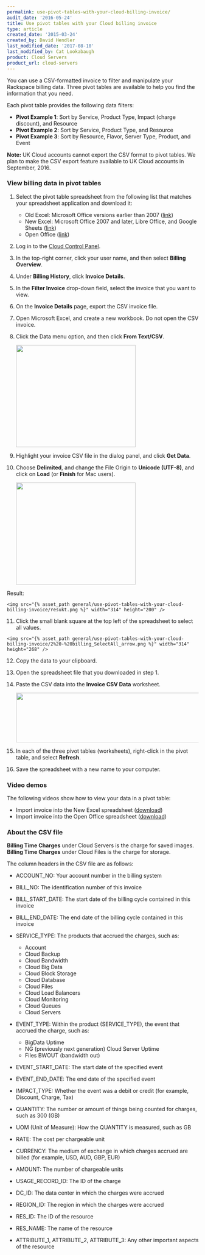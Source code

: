 ```yaml
---
permalink: use-pivot-tables-with-your-cloud-billing-invoice/
audit_date: '2016-05-24'
title: Use pivot tables with your Cloud billing invoice
type: article
created_date: '2015-03-24'
created_by: David Hendler
last_modified_date: '2017-08-10'
last_modified_by: Cat Lookabaugh
product: Cloud Servers
product_url: cloud-servers
---
```


You can use a CSV-formatted invoice to filter and manipulate your Rackspace
billing data. Three pivot tables are available to help you find the information
that you need.

Each pivot table provides the following data filters:

-   **Pivot Example 1**: Sort by Service, Product Type, Impact (charge discount), and Resource
-   **Pivot Example 2**: Sort by Service, Product Type, and Resource
-   **Pivot Example 3**: Sort by Resource, Flavor, Server Type, Product, and Event

**Note:** UK Cloud accounts cannot export the CSV format to pivot tables. We
plan to make the CSV export feature available to UK Cloud accounts in
September, 2016.

### View billing data in pivot tables

1.  Select the pivot table spreadsheet from the following list that matches
your spreadsheet application and download it:
    -   Old Excel: Microsoft Office versions earlier than 2007
        ([link](http://cf86f577ce3eeb804b0b-b288f28026fa4fe9b175ca1cf838e8ff.r99.cf2.rackcdn.com/rackspace_billing_old_excel_pivot_tables.xls))
    -   New Excel: Microsoft Office 2007 and later, Libre Office,
        and Google Sheets
        ([link](http://cf86f577ce3eeb804b0b-b288f28026fa4fe9b175ca1cf838e8ff.r99.cf2.rackcdn.com/rackspace_billing_new_excel_pivot_tables.xlsx))
    -   Open Office
        ([link](http://cf86f577ce3eeb804b0b-b288f28026fa4fe9b175ca1cf838e8ff.r99.cf2.rackcdn.com/rackspace_billing_open_office_pivot_tables.ods))

2.  Log in to the [Cloud Control Panel](https://mycloud.rackspace.com).
3.  In the top-right corner, click your user name, and then select **Billing Overview**.
4.  Under **Billing History**, click **Invoice Details**.
5.  In the **Filter Invoice** drop-down field, select the invoice that you want to view.
6.  On the **Invoice Details** page, export the CSV invoice file.
7.  Open Microsoft Excel, and create a new workbook. Do not open the CSV invoice.
8.  Click the Data menu option, and then click **From Text/CSV**.

    <img src="{% asset_path general/use-pivot-tables-with-your-cloud-billing-invoice/step2.png %}" width="314" height="268" />

9. Highlight your invoice CSV file in the dialog panel, and click **Get Data**.
10. Choose **Delimited**, and change the File Origin to **Unicode (UTF-8)**,
and click on **Load** (or **Finish** for Mac users).

    <img src="{% asset_path general/use-pivot-tables-with-your-cloud-billing-invoice/step4.png %}" width="314" height="268" />

Result:

    <img src="{% asset_path general/use-pivot-tables-with-your-cloud-billing-invoice/resukt.png %}" width="314" height="200" />

11.  Click the small blank square at the top left of the spreadsheet to
    select all values.

    <img src="{% asset_path general/use-pivot-tables-with-your-cloud-billing-invoice/2%20-%20billing_SelectAll_arrow.png %}" width="314" height="268" />

12.  Copy the data to your clipboard.
13. Open the spreadsheet file that you downloaded in step 1.
14. Paste the CSV data into the **Invoice CSV Data** worksheet.

    <img src="{% asset_path general/use-pivot-tables-with-your-cloud-billing-invoice/3%20-%20billing_csvTab_arrow.png %}" width="538" height="130" />

15. In each of the three pivot tables (worksheets), right-click in the
    pivot table, and select **Refresh**.
16. Save the spreadsheet with a new name to your computer.


### Video demos

The following videos show how to view your data in a pivot table:

-   Import invoice into the New Excel spreadsheet
    ([download](http://cf86f577ce3eeb804b0b-b288f28026fa4fe9b175ca1cf838e8ff.r99.cf2.rackcdn.com/rackspace_billing_new_excel_pivot_tables_demo.mov))
-   Import invoice into the Open Office spreadsheet
    ([download](http://cf86f577ce3eeb804b0b-b288f28026fa4fe9b175ca1cf838e8ff.r99.cf2.rackcdn.com/rackspace_billing_open_office_pivot_tables_demo.mov))

### About the CSV file

**Billing Time Charges** under Cloud Servers is the charge for saved
images. **Billing Time Charges** under Cloud Files is the charge for
storage.

The column headers in the CSV file are as follows:

- ACCOUNT\_NO: Your account number in the billing system
- BILL\_NO: The identification number of this invoice
- BILL\_START\_DATE: The start date of the billing cycle contained in
this invoice
- BILL\_END\_DATE: The end date of the billing cycle contained in this
invoice
- SERVICE\_TYPE: The products that accrued the charges, such as:

  -   Account
  -   Cloud Backup
  -   Cloud Bandwidth
  -   Cloud Big Data
  -   Cloud Block Storage
  -   Cloud Database
  -   Cloud Files
  -   Cloud Load Balancers
  -   Cloud Monitoring
  -   Cloud Queues
  -   Cloud Servers

- EVENT\_TYPE: Within the product (SERVICE\_TYPE), the event that accrued
the charge, such as:

  -   BigData Uptime
  -   NG (previously next generation) Cloud Server Uptime
  -   Files BWOUT (bandwidth out)

- EVENT\_START\_DATE: The start date of the specified event
- EVENT\_END\_DATE: The end date of the specified event
- IMPACT\_TYPE: Whether the event was a debit or credit (for example,
Discount, Charge, Tax)
- QUANTITY: The number or amount of things being counted for charges, such as 300 (GB)
- UOM (Unit of Measure): How the QUANTITY is measured, such as GB
- RATE: The cost per chargeable unit
- CURRENCY: The medium of exchange in which charges accrued are billed (for example, USD, AUD, GBP, EUR)
- AMOUNT: The number of chargeable units
- USAGE\_RECORD\_ID: The ID of the charge
- DC\_ID: The data center in which the charges were accrued
- REGION\_ID: The region in which the charges were accrued
- RES\_ID: The ID of the resource
- RES\_NAME: The name of the resource
- ATTRIBUTE\_1,  ATTRIBUTE\_2, ATTRIBUTE\_3: Any other important aspects of the resource
